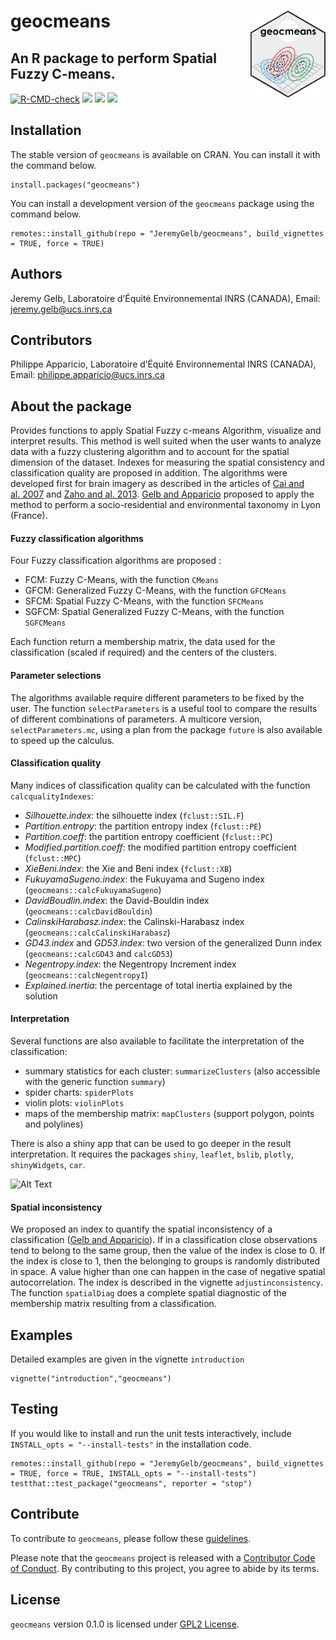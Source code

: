 
<!-- README.md is generated from README.Rmd. Please edit that file -->

# geocmeans <img src='man/figures/geocmeans_logo.png' align="right" height="138.5" />

## An R package to perform Spatial Fuzzy C-means.

<!-- badges: start -->

[![R-CMD-check](https://github.com/JeremyGelb/geocmeans/actions/workflows/R-CMD-check.yaml/badge.svg)](https://github.com/JeremyGelb/geocmeans/actions/workflows/R-CMD-check.yaml)
[![](https://img.shields.io/badge/devel%20version-0.1.1.9000-green.svg)](https://github.com/JeremyGelb/geocmeans)
[![](https://www.r-pkg.org/badges/version/geocmeans?color=blue)](https://cran.r-project.org/package=geocmeans)
[![](http://cranlogs.r-pkg.org/badges/grand-total/geocmeans?color=blue)](https://cran.r-project.org/package=geocmeans)
<!-- badges: end -->

## Installation

The stable version of `geocmeans` is available on CRAN. You can install
it with the command below.

    install.packages("geocmeans")

You can install a development version of the `geocmeans` package using
the command below.

    remotes::install_github(repo = "JeremyGelb/geocmeans", build_vignettes = TRUE, force = TRUE)

## Authors

Jeremy Gelb, Laboratoire d’Équité Environnemental INRS (CANADA), Email:
<jeremy.gelb@ucs.inrs.ca>

## Contributors

Philippe Apparicio, Laboratoire d’Équité Environnemental INRS (CANADA),
Email: <philippe.apparicio@ucs.inrs.ca>

## About the package

Provides functions to apply Spatial Fuzzy c-means Algorithm, visualize
and interpret results. This method is well suited when the user wants to
analyze data with a fuzzy clustering algorithm and to account for the
spatial dimension of the dataset. Indexes for measuring the spatial
consistency and classification quality are proposed in addition. The
algorithms were developed first for brain imagery as described in the
articles of [Cai and
al. 2007](https://doi.org/10.1016/j.patcog.2006.07.011) and [Zaho and
al. 2013](https://doi.org/10.1016/j.dsp.2012.09.016). [Gelb and
Apparicio](https://doi.org/10.4000/cybergeo.36414) proposed to apply the
method to perform a socio-residential and environmental taxonomy in Lyon
(France).

#### Fuzzy classification algorithms

Four Fuzzy classification algorithms are proposed :

-   FCM: Fuzzy C-Means, with the function `CMeans`
-   GFCM: Generalized Fuzzy C-Means, with the function `GFCMeans`
-   SFCM: Spatial Fuzzy C-Means, with the function `SFCMeans`
-   SGFCM: Spatial Generalized Fuzzy C-Means, with the function
    `SGFCMeans`

Each function return a membership matrix, the data used for the
classification (scaled if required) and the centers of the clusters.

#### Parameter selections

The algorithms available require different parameters to be fixed by the
user. The function `selectParameters` is a useful tool to compare the
results of different combinations of parameters. A multicore version,
`selectParameters.mc`, using a plan from the package `future` is also
available to speed up the calculus.

#### Classification quality

Many indices of classification quality can be calculated with the
function `calcqualityIndexes`:

-   *Silhouette.index*: the silhouette index (`fclust::SIL.F`)
-   *Partition.entropy*: the partition entropy index (`fclust::PE`)
-   *Partition.coeff*: the partition entropy coefficient (`fclust::PC`)
-   *Modified.partition.coeff*: the modified partition entropy
    coefficient (`fclust::MPC`)
-   *XieBeni.index*: the Xie and Beni index (`fclust::XB`)
-   *FukuyamaSugeno.index*: the Fukuyama and Sugeno index
    (`geocmeans::calcFukuyamaSugeno`)
-   *DavidBoudlin.index*: the David-Bouldin index
    (`geocmeans::calcDavidBouldin`)
-   *CalinskiHarabasz.index*: the Calinski-Harabasz index
    (`geocmeans::calcCalinskiHarabasz`)
-   *GD43.index* and *GD53.index*: two version of the generalized Dunn
    index (`geocmeans::calcGD43` and `calcGD53`)
-   *Negentropy.index*: the Negentropy Increment index
    (`geocmeans::calcNegentropyI`)
-   *Explained.inertia*: the percentage of total inertia explained by
    the solution

#### Interpretation

Several functions are also available to facilitate the interpretation of
the classification:

-   summary statistics for each cluster: `summarizeClusters` (also
    accessible with the generic function `summary`)
-   spider charts: `spiderPlots`
-   violin plots: `violinPlots`
-   maps of the membership matrix: `mapClusters` (support polygon,
    points and polylines)

There is also a shiny app that can be used to go deeper in the result
interpretation. It requires the packages `shiny`, `leaflet`, `bslib`,
`plotly`, `shinyWidgets`, `car`.

![Alt
Text](https://raw.githubusercontent.com/JeremyGelb/geocmeans/master/.github/gif/app_viz.gif)

#### Spatial inconsistency

We proposed an index to quantify the spatial inconsistency of a
classification ([Gelb and
Apparicio](https://doi.org/10.4000/cybergeo.36414)). If in a
classification close observations tend to belong to the same group, then
the value of the index is close to 0. If the index is close to 1, then
the belonging to groups is randomly distributed in space. A value higher
than one can happen in the case of negative spatial autocorrelation. The
index is described in the vignette `adjustinconsistency`. The function
`spatialDiag` does a complete spatial diagnostic of the membership
matrix resulting from a classification.

## Examples

Detailed examples are given in the vignette `introduction`

    vignette("introduction","geocmeans")

## Testing

If you would like to install and run the unit tests interactively,
include `INSTALL_opts = "--install-tests"` in the installation code.

    remotes::install_github(repo = "JeremyGelb/geocmeans", build_vignettes = TRUE, force = TRUE, INSTALL_opts = "--install-tests")
    testthat::test_package("geocmeans", reporter = "stop")

## Contribute

To contribute to `geocmeans`, please follow these
[guidelines](https://github.com/JeremyGelb/geocmeans/blob/master/CONTRIBUTING.md).

Please note that the `geocmeans` project is released with a [Contributor
Code of
Conduct](https://github.com/JeremyGelb/geocmeans/blob/master/CONDUCT.md).
By contributing to this project, you agree to abide by its terms.

## License

`geocmeans` version 0.1.0 is licensed under [GPL2
License](https://github.com/JeremyGelb/geocmeans/blob/master/LICENSE.txt).
